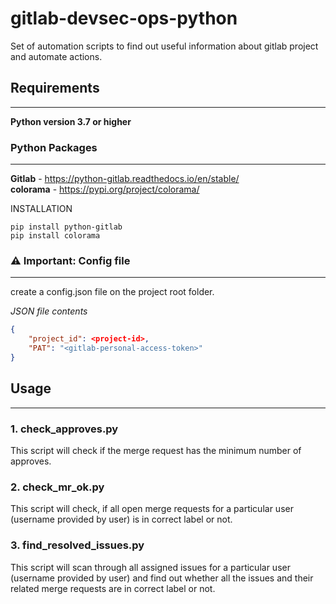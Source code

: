 # gitlab-devsec-ops-python
Set of automation scripts to find out useful information about gitlab project and automate actions.

## Requirements
___
**Python version 3.7 or higher**

### Python Packages
___
**Gitlab** - https://python-gitlab.readthedocs.io/en/stable/
\
**colorama** - https://pypi.org/project/colorama/


INSTALLATION
```
pip install python-gitlab
pip install colorama
```

### ⚠ Important: Config file
___
create a config.json file on the project root folder.

_JSON file contents_
```json
{
    "project_id": <project-id>,
    "PAT": "<gitlab-personal-access-token>"
}
```

## Usage
___
### 1. check_approves.py
This script will check if the merge request has the minimum number of approves.

### 2. check_mr_ok.py
This script will check, if all open merge requests for a particular user (username provided by user) is in correct label or not.

### 3. find_resolved_issues.py
This script will scan through all assigned issues for a particular user (username provided by user) and find out 
whether all the issues and their related merge requests are in correct label or not.